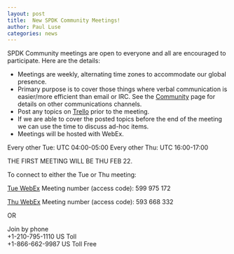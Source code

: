 ```yaml
---
layout: post
title:  New SPDK Community Meetings!
author: Paul Luse
categories: news
---
```

SPDK Community meetings are open to everyone and all are encouraged to
participate. Here are the details:

* Meetings are weekly, alternating time zones to accommodate our global
presence.
* Primary purpose is to cover those things where verbal communication is
easier/more efficient than email or IRC. See the [Community](http://www.spdk.io/community/) page
for details on other communications channels.
* Post any topics on [Trello](https://trello.com/b/DvM7XayJ) prior to the
meeting.
* If we are able to cover the posted topics before the end of the meeting
we can use the time to discuss ad-hoc items.
* Meetings will be hosted with WebEx.

Every other Tue: UTC 04:00-05:00
Every other Thu: UTC 16:00-17:00

THE FIRST MEETING WILL BE THU FEB 22.

To connect to either the Tue or Thu meeting:

[Tue WebEx](https://intel.webex.com/intel/j.php?MTID=m3f442c092a1d726e660ab32e1c19b1a8)
Meeting number (access code): 599 975 172

[Thu WebEx](https://intel.webex.com/intel/j.php?MTID=m9d66f9edca0165483a6ff8515c487381)
Meeting number (access code): 593 668 332

OR

Join by phone  
+1-210-795-1110 US Toll  
+1-866-662-9987 US Toll Free  
